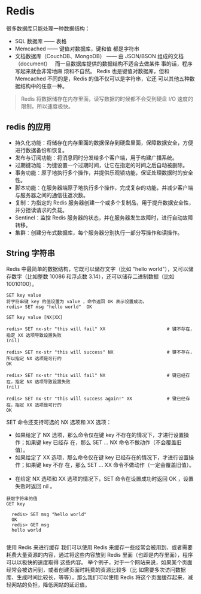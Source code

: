 # Redis

很多数据库只能处理一种数据结构： 
- SQL 数据库 —— 表格 
- Memcached —— 键值对数据库，键和值 都是字符串 
- 文档数据库（CouchDB、MongoDB） —— 由 JSON/BSON 组成的文档（document）   
而一旦数据库提供的数据结构不适合去做某件 事的话，程序写起来就会非常地麻 烦和不自然。
Redis 也是键值对数据库，但和 Memcached 不同的是，Redis 的值不仅可以是字符串，它还 可以其他五种数据结构中的任意一种。

> Redis 将数据储存在内存里面，读写数据的时候都不会受到硬盘 I/O 速度的限制，所以速度极快。

## redis 的应用
- 持久化功能：将储存在内存里面的数据保存到硬盘里面，保障数据安全，方便进行数据备份和恢复。
- 发布与订阅功能：将消息同时分发给多个客户端，用于构建广播系统。
- 过期键功能：为键设置一个过期时间，让它在指定的时间之后自动被删除。
- 事务功能：原子地执行多个操作，并提供乐观锁功能，保证处理数据时的安全性。
- 脚本功能：在服务器端原子地执行多个操作，完成复杂的功能，并减少客户端与服务器之间的通信往返次数。
- 复制：为指定的 Redis 服务器创建一个或多个复制品，用于提升数据安全性，并分担读请求的负载。
- Sentinel：监控 Redis 服务器的状态，并在服务器发生故障时，进行自动故障转移。
- 集群：创建分布式数据库，每个服务器分别执行一部分写操作和读操作。


## String 字符串
Redis 中最简单的数据结构，它既可以储存文字（比如 "hello world"），又可以储存数字（比如整数 10086 和浮点数 3.14），还可以储存二进制数据（比如 10010100）。

```
SET key value
将字符串键 key 的值设置为 value ，命令返回 OK 表示设置成功。 
redis> SET msg "hello world"  OK
```
```
SET key value [NX|XX]

redis> SET nx-str "this will fail" XX                       # 键不存在，指定 XX 选项导致设置失败  
(nil)  

redis> SET nx-str "this will success" NX                    # 键不存在，所以指定 NX 选项是可行的  
OK  

redis> SET nx-str "this will fail" NX                       # 键已经存在，指定 NX 选项导致设置失败  
(nil)  

redis> SET nx-str "this will success again!" XX             # 键已经存在，指定 XX 选项是可行的  
OK

```
SET 命令还支持可选的 NX 选项和 XX 选项：
- 如果给定了 NX 选项，那么命令仅在键 key 不存在的情况下，才进行设置操作；如果键 key 已经存 在，那么 SET ... NX 命令不做动作（不会覆盖旧值）。 
- 如果给定了 XX 选项，那么命令仅在键 key 已经存在的情况下，才进行设置操作；如果键 key 不存 在，那么 SET ... XX 命令不做动作（一定会覆盖旧值）。  
- 在给定 NX 选项和 XX 选项的情况下，SET 命令在设置成功时返回 OK ，设置失败时返回 nil 。

```
获取字符串的值
GET key

  redis> SET msg "hello world"  
  OK  
  redis> GET msg  
  hello world
 
```

使用 Redis 来进行缓存
我们可以使用 Redis 来缓存一些经常会被用到、或者需要耗费大量资源的内容，通过将这些内容放到 Redis 里面（也即是内存里面），程序可以以极快的速度取得 这些内容。
举个例子，对于一个网站来说，如果某个页面经常会被访问到，或者创建页面时耗费的资源比较多（比 如需要多次访问数据库、生成时间比较长，等等），那么我们可以使用 Redis 将这个页面缓存起来，减 轻网站的负担，降低网站的延迟值。
 



 
